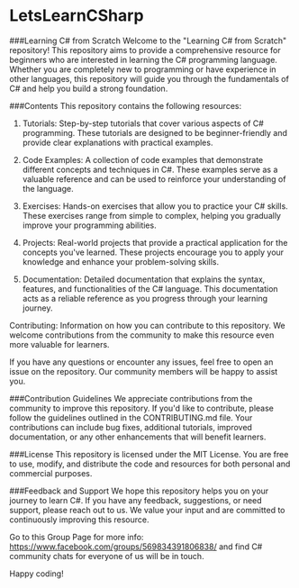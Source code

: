 # LetsLearnCSharp

###Learning C# from Scratch
Welcome to the "Learning C# from Scratch" repository! This repository aims to provide a comprehensive resource for beginners who are interested in learning the C# programming language. Whether you are completely new to programming or have experience in other languages, this repository will guide you through the fundamentals of C# and help you build a strong foundation.

###Contents
This repository contains the following resources:

1. Tutorials: Step-by-step tutorials that cover various aspects of C# programming. These tutorials are designed to be beginner-friendly and provide clear explanations with practical examples.

2. Code Examples: A collection of code examples that demonstrate different concepts and techniques in C#. These examples serve as a valuable reference and can be used to reinforce your understanding of the language.

3. Exercises: Hands-on exercises that allow you to practice your C# skills. These exercises range from simple to complex, helping you gradually improve your programming abilities.

4. Projects: Real-world projects that provide a practical application for the concepts you've learned. These projects encourage you to apply your knowledge and enhance your problem-solving skills.

5. Documentation: Detailed documentation that explains the syntax, features, and functionalities of the C# language. This documentation acts as a reliable reference as you progress through your learning journey.

Contributing: Information on how you can contribute to this repository. We welcome contributions from the community to make this resource even more valuable for learners.

If you have any questions or encounter any issues, feel free to open an issue on the repository. Our community members will be happy to assist you.

###Contribution Guidelines
We appreciate contributions from the community to improve this repository. If you'd like to contribute, please follow the guidelines outlined in the CONTRIBUTING.md file. Your contributions can include bug fixes, additional tutorials, improved documentation, or any other enhancements that will benefit learners.

###License
This repository is licensed under the MIT License. You are free to use, modify, and distribute the code and resources for both personal and commercial purposes.

###Feedback and Support
We hope this repository helps you on your journey to learn C#. If you have any feedback, suggestions, or need support, please reach out to us. We value your input and are committed to continuously improving this resource.

Go to this Group Page for more info: https://www.facebook.com/groups/569834391806838/ and find C# community chats for everyone of us will be in touch. 

Happy coding!
